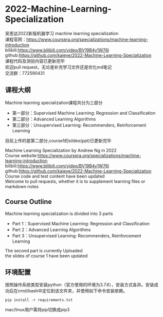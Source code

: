 # 2022-Machine-Learning-Specialization


吴恩达2022新版机器学习 machine learning specialization  
课程官网：https://www.coursera.org/specializations/machine-learning-introduction  
bilibili:https://www.bilibili.com/video/BV19B4y1W76i  
github:https://github.com/kaieye/2022-Machine-Learning-Specialization  
课程代码及测验内容已更新完毕  
欢迎pull request，无论是补充学习文件还是优化md笔记  
交流群：772590431
## 课程大纲
Machine learning specialization课程共分为三部分  
- 第一部分：Supervised Machine Learning: Regression and Classification  
- 第二部分：Advanced Learning Algorithms  
- 第三部分：Unsupervised Learning: Recommenders, Reinforcement Learning   

目前上传的是第二部分,course1的sildes(ppt)已更新完毕

Machine Learning Specialization by Andrew Ng in 2022  
Course website:https://www.coursera.org/specializations/machine-learning-introduction    
bilibili:https://www.bilibili.com/video/BV19B4y1W76i    
github:https://github.com/kaieye/2022-Machine-Learning-Specialization  
Course code and test content have been updated  
Welcome to pull requests, whether it is to supplement learning files or markdown notes
## Course Outline
Machine learning specialization is divided into 3 parts 
- Part 1：Supervised Machine Learning: Regression and Classification  
- Part 2：Advanced Learning Algorithms  
- Part 3：Unsupervised Learning: Recommenders, Reinforcement Learning 

The second part is currently Uploaded  
the slides of course 1 have been updated

## 环境配置

按照操作系统类型安装python（官方使用的环境为3.7.6），安装方式各异。安装成功后在cmd/bash中定位到该文件夹，并使用如下命令安装依赖。

```text
pip install -r requirements.txt
```

mac/linux用户需将pip切换成pip3
